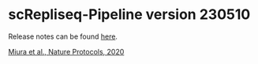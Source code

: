 # scRepliseq-Pipeline version 230510

Release notes can be found [here](https://github.com/kuzobuta/4dn_cwl_pipeline/blob/main/Change_logs.md).

[ Miura et al., Nature Protocols, 2020 ](https://www.nature.com/articles/s41596-020-0378-5)
